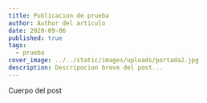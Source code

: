 ```yaml
---
title: Publicacion de prueba
author: Author del articulo
date: 2020-09-06
published: true
tags:
  - prueba
cover_image: ../../static/images/uploads/portada2.jpg
description: Descripocion breve del post...
---
```


Cuerpo del post
